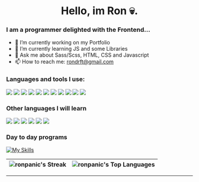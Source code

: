### <h1 align="center">Hello, im Ron 💀. </h1>

<h3> I am a programmer delighted with the Frontend... </h3>

- 🪪 I’m currently working on my Portfolio
- 🌱 I’m currently learning JS and some Libraries
- 💬 Ask me about Sass/Scss, HTML, CSS and Javascript 
- 📫 How to reach me: rondrft@gmail.com


### Languages ​​and tools I use:

<img src = "https://img.shields.io/badge/-HTML5-E34F26?style=flat&logo=html5&logoColor=white"> <img src = "https://img.shields.io/badge/-CSS3-1572B6?style=flat&logo=css3&logoColor=white">
<img src="https://img.shields.io/badge/-Bootstrap-563D7C?style=flat&logo=bootstrap&logoColor=white">
<img src="https://img.shields.io/badge/-JavaScript-eed718?style=flat&logo=javascript&logoColor=ffffff">
<img src="https://img.shields.io/badge/-React-eed718?style=flat&logo=react&logoColor=111111">
<img src="https://img.shields.io/badge/-Sass-cc6699?style=flat&logo=sass&logoColor=ffffff">
<img src="https://img.shields.io/badge/-Progressive Web Apps-5A0FC8?style=flat">
<img src="http://img.shields.io/badge/-Git-F1502F?style=flat&logo=git&logoColor=FFFFFF">
<img src="http://img.shields.io/badge/-Github-000000?style=flat&logo=github&logoColor=FFFFFF">
<img src="https://img.shields.io/badge/-WordPress-3c77a8?style=flat&logo=WordPress&logoColor=white">
<img src="http://img.shields.io/badge/-VS%20Code-007ACC?style=flat&logo=visual%20studio%20code&logoColor=white">

### Other languages ​​I will learn
<img src="https://img.shields.io/badge/-Typescript-377cc8?style=flat&logo=Typescript&logoColor=white"> <img src="https://img.shields.io/badge/-Node.js-3C873A?style=flat&logo=Node.js&logoColor=white"> <img src="https://img.shields.io/badge/-MongoDB-42a13b?style=flat&logo=MongoDB&logoColor=ffffff"> <img src="https://img.shields.io/badge/-MySQL-F29111?style=flat&logo=mysql&logoColor=FFFFFF"> <img src="https://img.shields.io/badge/-PHP-556096?style=flat&logo=PHP&logoColor=white"> <img src="https://img.shields.io/badge/-PostgreSQL-3c77a8?style=flat&logo=PostgreSQL&logoColor=white">

### Day to day programs

[![My Skills](https://skillicons.dev/icons?i=ae,ai,ps,pr,linkedin,discord)](https://ronpanic.github.io/Portfolio2/)

| ![ronpanic's Streak](https://github-readme-streak-stats.herokuapp.com/?user=ronpanic&theme=dark&hide_border=true) |  ![ronpanic's Top Languages](https://github-readme-stats.vercel.app/api/top-langs/?username=ronpanic&theme=dark&show_icons=true&hide_border=true&layout=compact) | 
| ------------- | ------------- |

---
<!--
**ronpanic/ronpanic** is a ✨ _special_ ✨ repository because its `README.md` (this file) appears on your GitHub profile.



-->
